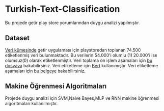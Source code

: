 # Turkish-Text-Classification
Bu projede getir play store yorumlarından duygu analizi yapılmıştır.

## Dataset
[Veri kümesinde](https://github.com/iremakalp/Turkish-Text-Classification/tree/main/Dataset)
getir uygulaması için playstoredan toplanan 74.500 etiketlenmiş veri bulunmaktadır. Bu verilerin 54.000'i olumlu (1) 20.000'i ise olumsuz(0) olarak etiketlenmiştir.
Veri toplama ön işlem aşamaları için  [bu dosyaya](https://github.com/iremakalp/Turkish-Text-Classification/blob/main/Veri%20Toplama-On%20Isleme-Etiketleme/veriToplamaOnIsleme.ipynb) bakabilirsiniz.
Veri etiketleme için [Bert](https://huggingface.co/savasy/bert-base-turkish-sentiment-cased) kullanımıştır. 
Veri etiketleme aşamaları için [bu belgeye](https://github.com/iremakalp/Turkish-Text-Classification/blob/main/Veri%20Toplama-On%20Isleme-Etiketleme/veriEtiketleme.ipynb) bakabilirsiniz.

## Makine Öğrenmesi Algoritmaları
 Projede duygu analizi için SVM,Naive Bayes,MLP ve RNN makine öğrenmesi algoritmaları kullanılmıştır.
